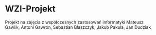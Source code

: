 # WZI-Projekt
Projekt na zajęcia z współczesnych zastosowań informatyki
Mateusz Gawlik,
Antoni Gawron,
Sebastian Błaszczyk,
Jakub Pakuła,
Jan Dudziak
